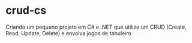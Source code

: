 # crud-cs
Criando um pequeno projeto em C# e .NET que utilize um CRUD (Create, Read, Update, Delete) e envolva jogos de tabuleiro
